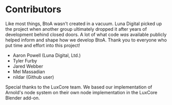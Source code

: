 # Contributors #

Like most things, BtoA wasn't created in a vacuum. Luna Digital picked up the project when another group ultimately dropped it after years of development behind closed doors. A lot of what code *was* available publicly helped inform and shape how we develop BtoA. Thank you to everyone who put time and effort into this project!

* Aaron Powell (Luna Digital, Ltd.)
* Tyler Furby
* Jared Webber
* Mel Massadian
* nildar (Github user)

Special thanks to the LuxCore team. We based our implementation of Arnold's node system on their own node implementation in the LuxCore Blender add-on.